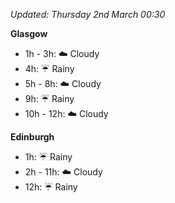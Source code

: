 *Updated: Thursday 2nd March 00:30*

**Glasgow**

* 1h - 3h: :cloud: Cloudy
* 4h: :umbrella: Rainy
* 5h - 8h: :cloud: Cloudy
* 9h: :umbrella: Rainy
* 10h - 12h: :cloud: Cloudy

**Edinburgh**

* 1h: :umbrella: Rainy
* 2h - 11h: :cloud: Cloudy
* 12h: :umbrella: Rainy
